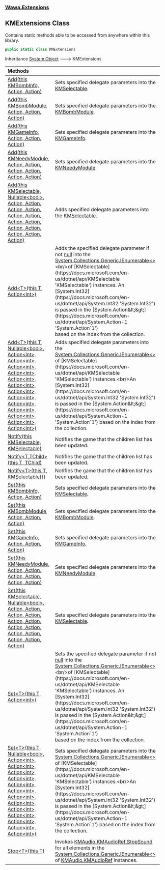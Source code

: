 ### [Wawa.Extensions](Wawa.Extensions.md 'Wawa.Extensions')

## KMExtensions Class

Contains static methods able to be accessed from anywhere within this library.

```csharp
public static class KMExtensions
```

Inheritance [System.Object](https://docs.microsoft.com/en-us/dotnet/api/System.Object 'System.Object') &#129106; KMExtensions

| Methods | |
| :--- | :--- |
| [Add(this KMBombInfo, Action, Action)](KMExtensions.Add(KMBombInfo,Action,Action).md 'Wawa.Extensions.KMExtensions.Add(this KMBombInfo, System.Action, System.Action)') | Sets specified delegate parameters into the [KMSelectable](https://docs.microsoft.com/en-us/dotnet/api/KMSelectable 'KMSelectable'). |
| [Add(this KMBombModule, Action, Action, Action)](KMExtensions.Add(KMBombModule,Action,Action,Action).md 'Wawa.Extensions.KMExtensions.Add(this KMBombModule, System.Action, System.Action, System.Action)') | Sets specified delegate parameters into the [KMBombModule](https://docs.microsoft.com/en-us/dotnet/api/KMBombModule 'KMBombModule'). |
| [Add(this KMGameInfo, Action, Action, Action)](KMExtensions.Add(KMGameInfo,Action,Action,Action).md 'Wawa.Extensions.KMExtensions.Add(this KMGameInfo, System.Action, System.Action, System.Action)') | Sets specified delegate parameters into the [KMGameInfo](https://docs.microsoft.com/en-us/dotnet/api/KMGameInfo 'KMGameInfo'). |
| [Add(this KMNeedyModule, Action, Action, Action, Action, Action, Action)](KMExtensions.Add(KMNeedyModule,Action,Action,Action,Action,Action,Action).md 'Wawa.Extensions.KMExtensions.Add(this KMNeedyModule, System.Action, System.Action, System.Action, System.Action, System.Action, System.Action)') | Sets specified delegate parameters into the [KMNeedyModule](https://docs.microsoft.com/en-us/dotnet/api/KMNeedyModule 'KMNeedyModule'). |
| [Add(this KMSelectable, Nullable&lt;bool&gt;, Action, Action, Action, Action, Action, Action, Action, Action, Action, Action, Action, Action, Action)](KMExtensions.Add(KMSelectable,Nullable,Action,Action,Action,Action,Action,Action,Action,Action,Action,Action,Action,Action,Action).md 'Wawa.Extensions.KMExtensions.Add(this KMSelectable, System.Nullable<bool>, System.Action, System.Action, System.Action, System.Action, System.Action, System.Action, System.Action, System.Action, System.Action, System.Action, System.Action, System.Action, System.Action)') | Adds specified delegate parameters into the [KMSelectable](https://docs.microsoft.com/en-us/dotnet/api/KMSelectable 'KMSelectable'). |
| [Add&lt;T&gt;(this T, Action&lt;int&gt;)](KMExtensions.Add(T,Action).md 'Wawa.Extensions.KMExtensions.Add<T>(this T, System.Action<int>)') | Adds the specified delegate parameter if not [null](https://docs.microsoft.com/en-us/dotnet/csharp/language-reference/keywords/null 'https://docs.microsoft.com/en-us/dotnet/csharp/language-reference/keywords/null') into the [System.Collections.Generic.IEnumerable&lt;&gt;](https://docs.microsoft.com/en-us/dotnet/api/System.Collections.Generic.IEnumerable-1 'System.Collections.Generic.IEnumerable`1')<br/>of [KMSelectable](https://docs.microsoft.com/en-us/dotnet/api/KMSelectable 'KMSelectable') instances. An [System.Int32](https://docs.microsoft.com/en-us/dotnet/api/System.Int32 'System.Int32') is passed in the [System.Action&lt;&gt;](https://docs.microsoft.com/en-us/dotnet/api/System.Action-1 'System.Action`1')<br/>based on the index from the collection. |
| [Add&lt;T&gt;(this T, Nullable&lt;bool&gt;, Action&lt;int&gt;, Action&lt;int&gt;, Action&lt;int&gt;, Action&lt;int&gt;, Action&lt;int&gt;, Action&lt;int&gt;, Action&lt;int&gt;, Action&lt;int&gt;, Action&lt;int&gt;, Action&lt;int&gt;, Action&lt;int&gt;, Action&lt;int&gt;, Action&lt;int&gt;)](KMExtensions.Add(T,Nullable,Action,Action,Action,Action,Action,Action,Action,Action,Action,Action,Action,Action,Action).md 'Wawa.Extensions.KMExtensions.Add<T>(this T, System.Nullable<bool>, System.Action<int>, System.Action<int>, System.Action<int>, System.Action<int>, System.Action<int>, System.Action<int>, System.Action<int>, System.Action<int>, System.Action<int>, System.Action<int>, System.Action<int>, System.Action<int>, System.Action<int>)') | Adds specified delegate parameters into the [System.Collections.Generic.IEnumerable&lt;&gt;](https://docs.microsoft.com/en-us/dotnet/api/System.Collections.Generic.IEnumerable-1 'System.Collections.Generic.IEnumerable`1') of [KMSelectable](https://docs.microsoft.com/en-us/dotnet/api/KMSelectable 'KMSelectable') instances.<br/>An [System.Int32](https://docs.microsoft.com/en-us/dotnet/api/System.Int32 'System.Int32') is passed in the [System.Action&lt;&gt;](https://docs.microsoft.com/en-us/dotnet/api/System.Action-1 'System.Action`1') based on the index from the collection. |
| [Notify(this KMSelectable, KMSelectable)](KMExtensions.Notify(KMSelectable,KMSelectable).md 'Wawa.Extensions.KMExtensions.Notify(this KMSelectable, KMSelectable)') | Notifies the game that the children list has been updated. |
| [Notify&lt;T,TChild&gt;(this T, TChild)](KMExtensions.Notify(T,TChild).md 'Wawa.Extensions.KMExtensions.Notify<T,TChild>(this T, TChild)') | Notifies the game that the children list has been updated. |
| [Notify&lt;T&gt;(this T, KMSelectable[])](KMExtensions.Notify(T,KMSelectable[]).md 'Wawa.Extensions.KMExtensions.Notify<T>(this T, KMSelectable[])') | Notifies the game that the children list has been updated. |
| [Set(this KMBombInfo, Action, Action)](KMExtensions.Set(KMBombInfo,Action,Action).md 'Wawa.Extensions.KMExtensions.Set(this KMBombInfo, System.Action, System.Action)') | Sets specified delegate parameters into the [KMSelectable](https://docs.microsoft.com/en-us/dotnet/api/KMSelectable 'KMSelectable'). |
| [Set(this KMBombModule, Action, Action, Action)](KMExtensions.Set(KMBombModule,Action,Action,Action).md 'Wawa.Extensions.KMExtensions.Set(this KMBombModule, System.Action, System.Action, System.Action)') | Sets specified delegate parameters into the [KMBombModule](https://docs.microsoft.com/en-us/dotnet/api/KMBombModule 'KMBombModule'). |
| [Set(this KMGameInfo, Action, Action, Action)](KMExtensions.Set(KMGameInfo,Action,Action,Action).md 'Wawa.Extensions.KMExtensions.Set(this KMGameInfo, System.Action, System.Action, System.Action)') | Sets specified delegate parameters into the [KMGameInfo](https://docs.microsoft.com/en-us/dotnet/api/KMGameInfo 'KMGameInfo'). |
| [Set(this KMNeedyModule, Action, Action, Action, Action, Action, Action)](KMExtensions.Set(KMNeedyModule,Action,Action,Action,Action,Action,Action).md 'Wawa.Extensions.KMExtensions.Set(this KMNeedyModule, System.Action, System.Action, System.Action, System.Action, System.Action, System.Action)') | Sets specified delegate parameters into the [KMNeedyModule](https://docs.microsoft.com/en-us/dotnet/api/KMNeedyModule 'KMNeedyModule'). |
| [Set(this KMSelectable, Nullable&lt;bool&gt;, Action, Action, Action, Action, Action, Action, Action, Action, Action, Action, Action, Action, Action)](KMExtensions.Set(KMSelectable,Nullable,Action,Action,Action,Action,Action,Action,Action,Action,Action,Action,Action,Action,Action).md 'Wawa.Extensions.KMExtensions.Set(this KMSelectable, System.Nullable<bool>, System.Action, System.Action, System.Action, System.Action, System.Action, System.Action, System.Action, System.Action, System.Action, System.Action, System.Action, System.Action, System.Action)') | Sets specified delegate parameters into the [KMSelectable](https://docs.microsoft.com/en-us/dotnet/api/KMSelectable 'KMSelectable'). |
| [Set&lt;T&gt;(this T, Action&lt;int&gt;)](KMExtensions.Set(T,Action).md 'Wawa.Extensions.KMExtensions.Set<T>(this T, System.Action<int>)') | Sets the specified delegate parameter if not [null](https://docs.microsoft.com/en-us/dotnet/csharp/language-reference/keywords/null 'https://docs.microsoft.com/en-us/dotnet/csharp/language-reference/keywords/null') into the [System.Collections.Generic.IEnumerable&lt;&gt;](https://docs.microsoft.com/en-us/dotnet/api/System.Collections.Generic.IEnumerable-1 'System.Collections.Generic.IEnumerable`1')<br/>of [KMSelectable](https://docs.microsoft.com/en-us/dotnet/api/KMSelectable 'KMSelectable') instances. An [System.Int32](https://docs.microsoft.com/en-us/dotnet/api/System.Int32 'System.Int32') is passed in the [System.Action&lt;&gt;](https://docs.microsoft.com/en-us/dotnet/api/System.Action-1 'System.Action`1')<br/>based on the index from the collection. |
| [Set&lt;T&gt;(this T, Nullable&lt;bool&gt;, Action&lt;int&gt;, Action&lt;int&gt;, Action&lt;int&gt;, Action&lt;int&gt;, Action&lt;int&gt;, Action&lt;int&gt;, Action&lt;int&gt;, Action&lt;int&gt;, Action&lt;int&gt;, Action&lt;int&gt;, Action&lt;int&gt;, Action&lt;int&gt;, Action&lt;int&gt;)](KMExtensions.Set(T,Nullable,Action,Action,Action,Action,Action,Action,Action,Action,Action,Action,Action,Action,Action).md 'Wawa.Extensions.KMExtensions.Set<T>(this T, System.Nullable<bool>, System.Action<int>, System.Action<int>, System.Action<int>, System.Action<int>, System.Action<int>, System.Action<int>, System.Action<int>, System.Action<int>, System.Action<int>, System.Action<int>, System.Action<int>, System.Action<int>, System.Action<int>)') | Sets specified delegate parameters into the [System.Collections.Generic.IEnumerable&lt;&gt;](https://docs.microsoft.com/en-us/dotnet/api/System.Collections.Generic.IEnumerable-1 'System.Collections.Generic.IEnumerable`1') of [KMSelectable](https://docs.microsoft.com/en-us/dotnet/api/KMSelectable 'KMSelectable') instances.<br/>An [System.Int32](https://docs.microsoft.com/en-us/dotnet/api/System.Int32 'System.Int32') is passed in the [System.Action&lt;&gt;](https://docs.microsoft.com/en-us/dotnet/api/System.Action-1 'System.Action`1') based on the index from the collection. |
| [Stop&lt;T&gt;(this T)](KMExtensions.Stop(T).md 'Wawa.Extensions.KMExtensions.Stop<T>(this T)') | Invokes [KMAudio.KMAudioRef.StopSound](https://docs.microsoft.com/en-us/dotnet/api/KMAudio.KMAudioRef.StopSound 'KMAudio.KMAudioRef.StopSound') for all elements in the<br/>[System.Collections.Generic.IEnumerable&lt;&gt;](https://docs.microsoft.com/en-us/dotnet/api/System.Collections.Generic.IEnumerable-1 'System.Collections.Generic.IEnumerable`1') of [KMAudio.KMAudioRef](https://docs.microsoft.com/en-us/dotnet/api/KMAudio.KMAudioRef 'KMAudio.KMAudioRef') instances. |
